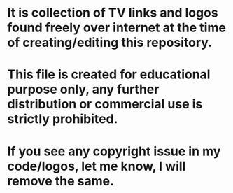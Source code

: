 # It is collection of TV links and logos found freely over internet at the time of creating/editing this repository.

# This file is created for educational purpose only, any further distribution or commercial use is strictly prohibited.

# If you see any copyright issue in my code/logos, let me know, I will remove the same.

